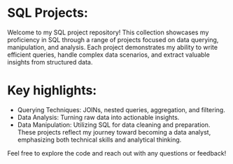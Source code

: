 # SQL Projects:
Welcome to my SQL project repository! This collection showcases my proficiency in SQL through a range of projects focused on data querying, manipulation, and analysis. 
Each project demonstrates my ability to write efficient queries, handle complex data scenarios, and extract valuable insights from structured data.

# Key highlights:

- Querying Techniques: JOINs, nested queries, aggregation, and filtering.
- Data Analysis: Turning raw data into actionable insights.
- Data Manipulation: Utilizing SQL for data cleaning and preparation.
These projects reflect my journey toward becoming a data analyst, emphasizing both technical skills and analytical thinking.

Feel free to explore the code and reach out with any questions or feedback!
